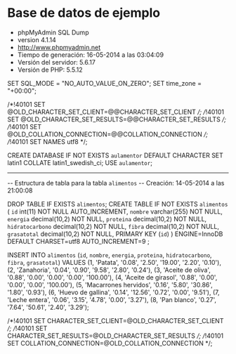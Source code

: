 Base de datos de ejemplo
========================

- phpMyAdmin SQL Dump
- version 4.1.14
- http://www.phpmyadmin.net
- Tiempo de generación: 16-05-2014 a las 03:04:09
- Versión del servidor: 5.6.17
- Versión de PHP: 5.5.12

SET SQL_MODE = "NO_AUTO_VALUE_ON_ZERO";
SET time_zone = "+00:00";


/*!40101 SET @OLD_CHARACTER_SET_CLIENT=@@CHARACTER_SET_CLIENT */;
/*!40101 SET @OLD_CHARACTER_SET_RESULTS=@@CHARACTER_SET_RESULTS */;
/*!40101 SET @OLD_COLLATION_CONNECTION=@@COLLATION_CONNECTION */;
/*!40101 SET NAMES utf8 */;

CREATE DATABASE IF NOT EXISTS `aulamentor` DEFAULT CHARACTER SET latin1 COLLATE latin1_swedish_ci;
USE `aulamentor`;

-- --------------------------------------------------------
-- Estructura de tabla para la tabla `alimentos`
-- Creación: 14-05-2014 a las 21:00:08

DROP TABLE IF EXISTS `alimentos`;
CREATE TABLE IF NOT EXISTS `alimentos` (
  `id` int(11) NOT NULL AUTO_INCREMENT,
  `nombre` varchar(255) NOT NULL,
  `energia` decimal(10,2) NOT NULL,
  `proteina` decimal(10,2) NOT NULL,
  `hidratocarbono` decimal(10,2) NOT NULL,
  `fibra` decimal(10,2) NOT NULL,
  `grasatotal` decimal(10,2) NOT NULL,
  PRIMARY KEY (`id`)
) ENGINE=InnoDB  DEFAULT CHARSET=utf8 AUTO_INCREMENT=9 ;

INSERT INTO `alimentos` (`id`, `nombre`, `energia`, `proteina`, `hidratocarbono`, `fibra`, `grasatotal`) VALUES
(1, 'Patata', '0.08', '2.50', '19.00', '2.20', '0.10'),
(2, 'Zanahoria', '0.04', '0.90', '9.58', '2.80', '0.24'),
(3, 'Aceite de oliva', '0.88', '0.00', '0.00', '0.00', '100.00'),
(4, 'Aceite de girasol', '0.88', '0.00', '0.00', '0.00', '100.00'),
(5, 'Macarrones hervidos', '0.16', '5.80', '30.86', '1.80', '0.93'),
(6, 'Huevo de gallina', '0.14', '12.56', '0.72', '0.00', '9.51'),
(7, 'Leche entera', '0.06', '3.15', '4.78', '0.00', '3.27'),
(8, 'Pan blanco', '0.27', '7.64', '50.61', '2.40', '3.29');

/*!40101 SET CHARACTER_SET_CLIENT=@OLD_CHARACTER_SET_CLIENT */;
/*!40101 SET CHARACTER_SET_RESULTS=@OLD_CHARACTER_SET_RESULTS */;
/*!40101 SET COLLATION_CONNECTION=@OLD_COLLATION_CONNECTION */;


